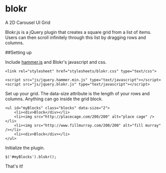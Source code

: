 blokr
=====

A 2D Carousel UI Grid

Blokr.js is a jQuery plugin that creates a square grid from a list of items. Users can then scroll infinitely through this list by dragging rows and columns.

##Setting up

Include [hammer.js](https://github.com/EightMedia/hammer.js/) and Blokr's javascript and css.

	<link rel="stylesheet" href="stylesheets/blokr.css" type="text/css">

	<script src="js/jquery.hammer.min.js" type="text/javascript"></script>
	<script src="js/jquery.blokr.js" type="text/javascript"></script>

Set up your grid. The data-size attribute is the length of your rows and columns. Anything can go inside the grid block.

	<ul id="myBlocks" class="blocks" data-size="2">
		<li><div>Block</div></li>
		<li><img src="http://placecage.com/200/200" alt="place cage" /></li>
		<li><img src="http://www.fillmurray.com/200/200" alt="fill murray" /></li>
		<li><div>Block</div></li>
	</ul>

Initialize the plugin.

	$('#myBlocks').blokr();


That's it!